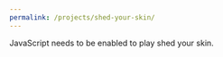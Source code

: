 ```yaml
---
permalink: /projects/shed-your-skin/
---
```



<html lang="en">
<head>
    <meta charset="UTF-8">
    <meta name="viewport" content="width=device-width, initial-scale=1.0">
    <title>Shed Your Skin</title>
    <link rel="stylesheet" href="/assets/css/shed-your-skin.css">
</head>

<html>
<head>
<meta charset="utf-8">
<meta content="width=device-width, initial-scale=1" name="viewport">
<title>shed your skin</title>

</head>
<body>
<tw-story><noscript><tw-noscript>JavaScript needs to be enabled to play shed your skin.</tw-noscript></noscript></tw-story>
<tw-storydata name="shed your skin" startnode="1" creator="Twine" creator-version="2.10.0" format="Harlowe" format-version="3.3.9" ifid="8CF19DB7-183D-4DFC-9D35-17A1997CD2FA" options="" tags="" zoom="1" hidden><style role="stylesheet" id="twine-user-stylesheet" type="text/twine-css">tw-story {
  font: 100% Courier New, monospace;
}</style><script role="script" id="twine-user-script" type="text/twine-javascript"></script><tw-passagedata pid="1" name="shed your skin" tags="" position="600,300" size="100,100">&#39;&#39;shed your skin&#39;&#39;

&lt;pre&gt;
[[can you see yourself.txt]]
[[not like a snake but an old ringing bell.txt]]
[[sheddings.js]]
[[all halls lead here &gt;]]
&lt;/pre&gt;</tw-passagedata><tw-passagedata pid="2" name="all halls lead here &gt;" tags="" position="800,675" size="100,100">&lt;pre&gt;
[[overlapping overlapping.txt]] 
[[the breath &gt;]]
[[the ghost &gt;]]
[[the guardian &gt;]]
&lt;/pre&gt;</tw-passagedata><tw-passagedata pid="3" name="the breath &gt;" tags="" position="1000,800" size="100,100">&lt;pre&gt;
[[in other words a script.txt]]
[[the rhythm of your presence.txt]]
[[dont forget to breathe &gt;]]
&lt;/pre&gt;</tw-passagedata><tw-passagedata pid="4" name="the ghost &gt;" tags="" position="1000,1300" size="100,100">&lt;pre&gt;
[[all the stories that follow.js]]
[[before birth after death.txt]]
[[sometimes its more you than you.txt]]
[[small routines &gt;]]
&lt;/pre&gt;</tw-passagedata><tw-passagedata pid="5" name="the guardian &gt;" tags="" position="1000,2050" size="100,100">&lt;pre&gt;
[[and yet we were all born within.txt]]
[[are you my teacher.txt]]
&lt;/pre&gt;</tw-passagedata><tw-passagedata pid="6" name="dont forget to breathe &gt;" tags="" position="1200,1050" size="100,100">&lt;pre&gt;
[[breathe.js]]
[[wind hall.txt]]
&lt;/pre&gt;</tw-passagedata><tw-passagedata pid="7" name="can you see yourself.txt" tags="" position="800,300" size="100,100">&lt;pre&gt;
`
           //                      /
          //                      /
it’s been a long time hasn’t it  /
the stench and softness of dew  / clinging
to you // sliding from you / / / /
in sixteen directions   / /   /
we never see with our eyes   / first
our muddied feet    / /   / / /   /
the smile you’ve been waiting for all day
   //                   / / / 
  //                     /
`
&lt;/pre&gt;</tw-passagedata><tw-passagedata pid="8" name="not like a snake but an old ringing bell.txt" tags="" position="800,425" size="100,100">&lt;pre&gt;
`
     /
  / / / /                  
the skin the skin the skin / / /
glowing with loud impossibilities
/ / / /                  / / /
   /                     
`
&lt;/pre&gt;</tw-passagedata><tw-passagedata pid="9" name="sheddings.js" tags="" position="800,550" size="100,100">&lt;!DOCTYPE html&gt;
&lt;html lang=&quot;en&quot;&gt;

&lt;head&gt;
    &lt;meta charset=&quot;UTF-8&quot;&gt;
    &lt;meta name=&quot;viewport&quot; content=&quot;width=device-width, initial-scale=1.0&quot;&gt;
    &lt;title&gt;sheddings.js&lt;/title&gt;
    &lt;style&gt;
        body {
            font-family: monospace;
            margin: 0;
            overflow-y: auto;
            display: flex;
            justify-content: center;
            align-items: flex-start;
            height: 100vh;
            background: black;
            color: white;
        }

        #terminalContainer {
            text-align: left;
            font-size: 1.5em;
            line-height: 1.5;
            white-space: pre;
            padding: 1em;
            width: auto;
            max-width: 100%;
        }

        #intentionInput {
            border: none;
            background: transparent;
            color: inherit;
            font-family: inherit;
            font-size: 1em;
            outline: none;
            width: auto;
        }
    &lt;/style&gt;
&lt;/head&gt;

&lt;body&gt;
    &lt;div id=&quot;terminalContainer&quot;&gt;
        &lt;label for=&quot;intentionInput&quot;&gt;what do you want to shed?&lt;/label&gt;
        &lt;div id=&quot;terminalPrompt&quot;&gt;
            &lt;span&gt;&gt; &lt;/span&gt;
            &lt;input type=&quot;text&quot; id=&quot;intentionInput&quot; autofocus&gt;
        &lt;/div&gt;
    &lt;/div&gt;

    &lt;script&gt;
        (() =&gt; {
            const terminalContainer = document.getElementById(&quot;terminalContainer&quot;);

            const promptForInput = () =&gt; {
                const prompt = document.createElement(&quot;div&quot;);
                prompt.innerHTML = `&lt;span&gt;&gt; &lt;/span&gt;&lt;input type=&quot;text&quot; id=&quot;intentionInput&quot; autofocus&gt;`;
                terminalContainer.appendChild(prompt);

                const terminalInput = prompt.querySelector(&quot;#intentionInput&quot;);
                terminalInput.addEventListener(&quot;keydown&quot;, (event) =&gt; {
                    if (event.key === &quot;Enter&quot;) {
                        event.preventDefault();
                        handleInput(terminalInput.value.trim(), prompt);
                    }
                });

                terminalInput.focus();
            };

            const handleInput = (intention, prompt) =&gt; {
                if (!intention) return;

                const terminalInput = prompt.querySelector(&quot;#intentionInput&quot;);
                terminalInput.disabled = true;

                const skin = intention.split(&#39;&#39;);
                let sheddable = skin.map((char, i) =&gt; (char !== &#39; &#39; ? i : null)).filter(i =&gt; i !== null);

                const displaySkin = () =&gt; {
                    const line = document.createElement(&quot;div&quot;);
                    line.textContent = skin.join(&#39;&#39;);
                    terminalContainer.appendChild(line);
                    terminalContainer.scrollTop = terminalContainer.scrollHeight;
                };

                const shedSkin = () =&gt; {
                    if (!sheddable.length) return;
                    const fate = Math.floor(Math.random() * sheddable.length);
                    const choice = sheddable[fate];
                    skin[choice] = skin[choice] === &quot;|&quot; ? &quot;!&quot; : skin[choice] === &quot;!&quot; ? &quot;.&quot; : &quot;|&quot;;
                    if (skin[choice] === &quot;.&quot;) sheddable.splice(fate, 1);
                    displaySkin();
                    setTimeout(shedSkin, 500);
                };

                displaySkin();
                setTimeout(shedSkin, 1000);
            };

            terminalContainer.innerHTML = `&lt;div&gt;what do you want to shed?&lt;/div&gt;`;
            promptForInput();
        })();
    &lt;/script&gt;
&lt;/body&gt;

&lt;/html&gt;</tw-passagedata><tw-passagedata pid="10" name="overlapping overlapping.txt" tags="" position="1000,675" size="100,100">&lt;pre&gt;
`
         /       /       /  /       /         /         /  / ///
        /       /       /  /       /         /         /  / ///
this is where our trinities meet  /         /         /  / ///  
or rather they have already met  /         /         /  / ///
when you learned that another   / other   / wasn’t  /  / ///
you are a combination lock turning and turning and /  / ///
never meant to unlock and never meant to /        /  / ///
settle on three numbers but it’s the turning     /  / ///
it’s all happening outside your head   / your daring ///
invitations of love  / to love in love         /  / ///
 /       /       /  /      /         /        /  / ///
/       /       /  /      /         /        /  / ///
`
&lt;/pre&gt;</tw-passagedata><tw-passagedata pid="11" name="in other words a script.txt" tags="" position="1200,800" size="100,100">&lt;pre&gt;
`
                           /////////
/// //// // //// //// /// ///////// //// [space]
the rest of your life and (nothing) more
how many breaths?
/// //// ////////
        ////////
`
&lt;/pre&gt;</tw-passagedata><tw-passagedata pid="12" name="the rhythm of your presence.txt" tags="" position="1200,925" size="100,100">&lt;pre&gt;
`
     ///// /// /// ///// /////// /// ////
/// ///// /// /// ///// /////// /// //// //////// [time]
new steps and old steps tracing the same patterns
not a matter of surprise but    /// //// ////////
the calm quiet rehearsal of whispers
at once  ///// ///////// // ////////  ////////
// //// ///// ///////// // ////////  ////////
  //// ///// ///////// // ////////
`
&lt;/pre&gt;</tw-passagedata><tw-passagedata pid="13" name="all the stories that follow.js" tags="" position="1200,1300" size="100,100">&lt;!DOCTYPE html&gt;
&lt;html lang=&quot;en&quot;&gt;

&lt;head&gt;
    &lt;meta charset=&quot;UTF-8&quot;&gt;
    &lt;meta name=&quot;viewport&quot; content=&quot;width=device-width, initial-scale=1.0&quot;&gt;
    &lt;title&gt;all the stories that follow.js&lt;/title&gt;
    &lt;style&gt;
        body {
            font-family: monospace;
            margin: 0;
            overflow-y: auto;
            display: flex;
            justify-content: center;
            align-items: flex-start;
            height: 100vh;
            background: black;
            color: white;
        }

        #storyContainer {
            text-align: left;
            font-size: 1.5em;
            line-height: 1.5;
            white-space: pre;
            padding: 1em;
            width: auto;
            max-width: 100%;
        }

        #responseInput {
            border: none;
            background: transparent;
            color: inherit;
            font-family: inherit;
            font-size: 1em;
            outline: none;
            width: auto;
        }
    &lt;/style&gt;
&lt;/head&gt;

&lt;body&gt;
    &lt;div id=&quot;storyContainer&quot;&gt;&lt;/div&gt;

    &lt;script&gt;
        (() =&gt; {
            const storyContainer = document.getElementById(&quot;storyContainer&quot;);

            const gentleWhisperInYourEar = () =&gt; {
                const question = document.createElement(&quot;div&quot;);
                question.textContent = &quot;you are not the first to ask this question.&quot;;
                storyContainer.appendChild(question);

                const prompt = document.createElement(&quot;div&quot;);
                prompt.innerHTML = `remember this memory again? [y/n] &lt;input type=&quot;text&quot; id=&quot;responseInput&quot; autofocus&gt;`;
                storyContainer.appendChild(prompt);

                const responseInput = prompt.querySelector(&quot;#responseInput&quot;);
                responseInput.addEventListener(&quot;keydown&quot;, (event) =&gt; {
                    if (event.key === &quot;Enter&quot;) {
                        event.preventDefault();
                        handleResponse(responseInput.value.trim().toLowerCase(), prompt);
                    }
                });

                responseInput.focus();
            };

            const handleResponse = (choice, prompt) =&gt; {
                prompt.querySelector(&quot;#responseInput&quot;).disabled = true;

                if (choice === &quot;y&quot; || choice === &quot;yes&quot;) {
                    gentleWhisperInYourEar();
                } else if (choice === &quot;n&quot; || choice === &quot;no&quot;) {
                    const farewell = document.createElement(&quot;div&quot;);
                    farewell.textContent = &quot;may you find more selves in the memories you choose to keep.&quot;;
                    storyContainer.appendChild(farewell);
                } else {
                    const thirdPath = document.createElement(&quot;div&quot;);
                    thirdPath.textContent = &quot;you are courageous to take the third path.&quot;;
                    storyContainer.appendChild(thirdPath);
                }
            };

            gentleWhisperInYourEar();
        })();
    &lt;/script&gt;
&lt;/body&gt;

&lt;/html&gt;</tw-passagedata><tw-passagedata pid="14" name="before birth after death.txt" tags="" position="1200,1425" size="100,100">&lt;pre&gt;
`
                                    /                      /
                                 / / /                 /  /      /
the doors the windows remember you before you knew your name    /
the bones crumbling deep underground remember your tragedies   /
the humid insomniac forest remembers the moment you became    /
the swirling prophets of day remember everything you forgot  /
the wild gestures remember when you needed a change  /      /
just as you were about to speak you forgot the soft dream  /
you forgot you remember too /                   /  /      /
                         / / /                 /  /      /
                          /                      /
`
&lt;/pre&gt;</tw-passagedata><tw-passagedata pid="15" name="sometimes its more you than you.txt" tags="" position="1200,1550" size="100,100">&lt;pre&gt;
`
   / / / / / / / / / / / / / / / / / /
  / often  / the sum of everything  /
 / you know  / it makes you laugh  /
/ / / / / / / / / / / / / / / / / /
`
&lt;/pre&gt;</tw-passagedata><tw-passagedata pid="16" name="small routines &gt;" tags="" position="1200,1675" size="100,100">&lt;pre&gt;
[[anytime.txt]]
[[that crucial moment.txt]]
[[thursday.txt]]
&lt;/pre&gt;</tw-passagedata><tw-passagedata pid="17" name="breathe.js" tags="" position="1400,1050" size="100,100">&lt;!DOCTYPE html&gt;
&lt;html lang=&quot;en&quot;&gt;

&lt;head&gt;
    &lt;meta charset=&quot;UTF-8&quot;&gt;
    &lt;meta name=&quot;viewport&quot; content=&quot;width=device-width, initial-scale=1.0&quot;&gt;
    &lt;title&gt;breathe.js&lt;/title&gt;
    &lt;style&gt;
        body {
            font-family: monospace;
            margin: 0;
            overflow-y: auto;
            display: flex;
            justify-content: center;
            align-items: flex-start;
            height: 100vh;
            background: black;
            color: white;
        }

        #breathContainer {
            text-align: left;
            font-size: 1.5em;
            line-height: 1.2;
            white-space: pre;
            padding: 1em;
        }
    &lt;/style&gt;
&lt;/head&gt;

&lt;body&gt;
    &lt;div id=&quot;breathContainer&quot;&gt;&lt;/div&gt;

    &lt;script&gt;
        (() =&gt; {
            const YOUR_HEARTBEAT = [300, 800];
            const YOUR_PACE = 10;
            const breathContainer = document.getElementById(&quot;breathContainer&quot;);

            const guideWind = async (phase) =&gt; {
                let conduit, start, end, step;

                switch (phase) {
                    case &quot;draw_in&quot;:
                        conduit = &quot;&gt;&quot;;
                        start = 1;
                        end = YOUR_PACE;
                        step = 1;
                        break;
                    case &quot;stillness&quot;:
                        conduit = &quot;=&quot;;
                        start = YOUR_PACE;
                        end = YOUR_PACE;
                        step = 0;
                        break;
                    case &quot;let_out&quot;:
                        conduit = &quot;&lt;&quot;;
                        start = YOUR_PACE;
                        end = 1;
                        step = -1;
                        break;
                }

                for (let i = start, moment = 0; step === 0 ? moment &lt; YOUR_PACE : i !== end + step; i += step, moment++) {
                    breathContainer.textContent += conduit.repeat(i) + &quot;\n&quot;;
                    breathContainer.scrollTop = breathContainer.scrollHeight;
                    await new Promise((resolve) =&gt; setTimeout(resolve, YOUR_HEARTBEAT[moment % YOUR_HEARTBEAT.length]));
                }
            };

            (async () =&gt; {
                await new Promise((resolve) =&gt; setTimeout(resolve, 1000));
                await guideWind(&quot;draw_in&quot;);
                await guideWind(&quot;stillness&quot;);
                await guideWind(&quot;let_out&quot;);
                await new Promise((resolve) =&gt; setTimeout(resolve, 1000));
            })();
        })();
    &lt;/script&gt;
&lt;/body&gt;

&lt;/html&gt;</tw-passagedata><tw-passagedata pid="18" name="wind hall.txt" tags="" position="1400,1175" size="100,100">&lt;pre&gt;
`
      /    / /        /
     /    / /        /          /////
resonance of stones / the stone split by
the wind / your first breaths welcomed to the hall
nothing stays long enough to grow stale
always moving with expanse
/ feeling contraction without smallness
this is divine registration
your time is yours to begin
  / feeling duration and its certainty
 / /        ////////
/ /        /
`
&lt;/pre&gt;</tw-passagedata><tw-passagedata pid="19" name="anytime.txt" tags="" position="1400,1675" size="100,100">&lt;pre&gt;
`
          ///                        ///
     /// ///                        ///
/// /// /// we’re all on the phone ///
unbreakable copy machine of silent sentences
/// /// /// content with presence we don’t hang up
/// lightning flashes across the earth ///
gradually our breaths swim upstream   ///
/// /// ///                          ///
   /// ///                          /// 
`
&lt;/pre&gt;</tw-passagedata><tw-passagedata pid="20" name="that crucial moment.txt" tags="" position="1400,1800" size="100,100">&lt;pre&gt;
`
                  /         /
     //////////  / / / / / /      /
when everything / falls into     /
finally dreams of something new /
petals leisurely sorting into piles   ////////
effervescent fantasy emerges from the singular
out of the cave built / up and out
up and out / up and out     /
//        / / / / / /      /
         /         /      /
`
&lt;/pre&gt;</tw-passagedata><tw-passagedata pid="21" name="thursday.txt" tags="" position="1400,1925" size="100,100">&lt;pre&gt;
`
  / / / / / / / / / / / / / / / / / / / / / / /
 / it’s another thursday it’s every thursday /
/ / / / / / / / / / / / / / / / / / / / / / /
`
&lt;/pre&gt;</tw-passagedata><tw-passagedata pid="22" name="and yet we were all born within.txt" tags="" position="1200,2050" size="100,100">&lt;pre&gt;
`
      / /  / /  / /  / /  / /
/ /  / /  / /  / /  / /  / /  / /
none of us / without /  / /  / /  / /  / /
even the unspeaking stone admonished by river run
is a vessel / as it tossed itself about
skies and mountains away       / /  / /  / /
it was never held it did not  / /  / /  / /
speak its soul unto the wind / /  / /  / /
a life of chaos compressed to cold
hollowness / the essence escaped
/ /  / /  / /  / /
    / /  / / 
`
&lt;/pre&gt;</tw-passagedata><tw-passagedata pid="23" name="are you my teacher.txt" tags="" position="1200,2175" size="100,100">&lt;pre&gt;
`
///////////////////////////////////////////////////
who will dissolve me? ask for what you already have
///////////////////////////////////////////////////
`
&lt;/pre&gt;</tw-passagedata></tw-storydata>
<script src="/assets/js/shed-your-skin.js"></script>

</body>
</html>